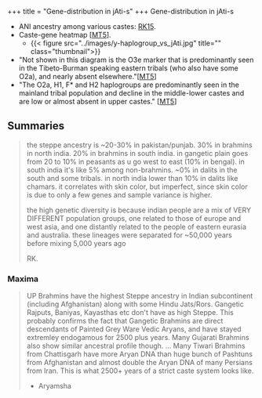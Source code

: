 +++
title = "Gene-distribution in jAti-s"
+++
Gene-distribution in jAti-s


- ANI ancestry among various castes: [RK15](http://www.unz.com/gnxp/the-aryan-invasion-was-not-fantasy/#comments).
- Caste-gene heatmap \[[MT5](https://manasataramgini.wordpress.com/2005/12/20/socio-genetic-stratification-of-india/)\].
  - {{< figure src="../images/y-haplogroup_vs_jAti.jpg" title="" class="thumbnail">}}
- "Not shown in this diagram is the O3e marker that is predominantly seen in the Tibeto-Burman speaking eastern tribals (who also have some O2a), and nearly absent elsewhere."\[[MT5](https://manasataramgini.wordpress.com/2005/12/20/socio-genetic-stratification-of-india/)\]
- "The O2a, H1, F* and H2 haplogroups are predominantly seen in the mainland tribal population and decline in the middle-lower castes and are low or almost absent in upper castes." \[[MT5](https://manasataramgini.wordpress.com/2005/12/20/socio-genetic-stratification-of-india/)\]


## Summaries
> the steppe ancestry is ~20-30% in pakistan/punjab. 30% in brahmins in north india. 20% in brahmins in south india. in gangetic plain goes from 20 to 10% in peasants as u go west to east (10% in bengal). in south india it's like 5% among non-brahmins. ~0% in dalits in the south and some tribals. in north india lower than 10% in dalits like chamars. it correlates with skin color, but imperfect, since skin color is due to only a few genes and sample variance is higher.
>
> the high genetic diversity is because indian people are a mix of VERY DIFFERENT population groups, one related to those of europe and west asia, and one distantly related to the people of eastern eurasia and australia. these lineages were separated for ~50,000 years before mixing 5,000 years ago
>
> RK.

### Maxima
> UP Brahmins have the highest Steppe ancestry in Indian subcontinent (including Afghanistan) along with some Hindu Jats/Rors. Gangetic Rajputs, Baniyas, Kayasthas etc don't have as high Steppe. This probably confirms the fact that Gangetic Brahmins are direct descendants of Painted Grey Ware Vedic Aryans, and have stayed extremley endogamous for 2500 plus years. Many Gujarati Brahmins also show similar ancestral profile though. ... Many Tiwari Brahmins from Chattisgarh have more Aryan DNA than huge bunch of Pashtuns from Afghanistan and almost double the Aryan DNA of many Persians from Iran. This is what 2500+ years of a strict caste system looks like. 
> 
> - Aryamsha
